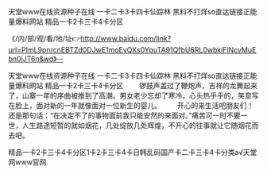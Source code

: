 天堂www在线资源种子在线
一卡二卡3卡四卡仙踪林
黑料不打烊so直达链接正能量爆料网站
精品一卡2卡三卡4卡分区


《/内/部/观/看/地/址👉http://www.baidu.com/link?url=PImL9pnrcnEBTZd0DJwE1moEyQXs0YpuTA91QfbU6RL0wbkiFlNcvMuEbn0iJT6n&wd》--

天堂www在线资源种子在线
一卡二卡3卡四卡仙踪林
黑料不打烊so直达链接正能量爆料网站
精品一卡2卡三卡4卡分区
　　锣鼓声盖过了鞭炮声，吉祥的龙舞起来了，山寨一年的序曲被推到了高潮。男女老少忘却了寒冷，心头热乎乎的，笑意写在脸上，面对新的一年就像面对一位新生的婴儿。
　　开心的来生活吧朋友们！还是那句话：“在决定不了的事物面前我只能安然的来面对。”痛苦可一时不要一世，人生路途短暂的就如烟花，几处绽放几处辉煌，不开心的往事就让它随烟花而去吧。





精品一卡2卡三卡4卡分区1卡2卡三卡4卡日韩乱码国产卡二卡三卡4卡分类а√天堂网www官网
